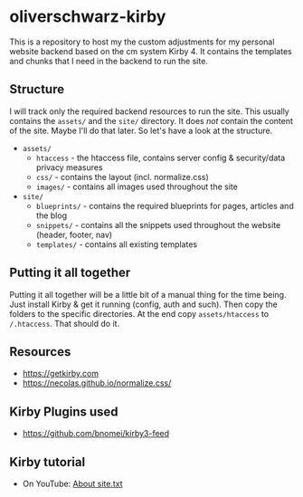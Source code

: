 # oliverschwarz-kirby

This is a repository to host my the custom adjustments for my personal website backend based on the cm system Kirby 4. It contains the templates and chunks that I need in the backend to run the site.

## Structure

I will track only the required backend resources to run the site. This usually contains the `assets/` and the `site/` directory. It does *not* contain the content of the site. Maybe I'll do that later. So let's have a look at the structure.

* `assets/`
  * `htaccess` - the htaccess file, contains server config & security/data privacy measures
  * `css/` - contains the layout (incl. normalize.css)
  * `images/` - contains all images used throughout the site
* `site/`
  * `blueprints/` - contains the required blueprints for pages, articles and the blog
  * `snippets/` - contains all the snippets used throughout the website (header, footer, nav)
  * `templates/` - contains all existing templates

## Putting it all together

Putting it all together will be a little bit of a manual thing for the time being. Just install Kirby & get it running (config, auth and such). Then copy the folders to the specific directories. At the end copy `assets/htaccess` to `/.htaccess`. That should do it.

## Resources

* https://getkirby.com
* https://necolas.github.io/normalize.css/

## Kirby Plugins used

* https://github.com/bnomei/kirby3-feed

## Kirby tutorial

* On YouTube: [About site.txt](https://youtu.be/zUPqqrhbcR8?t=794)